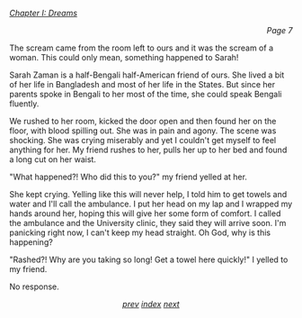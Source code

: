 <p><i><u>Chapter I: Dreams</u></i><p>
<p align="right"><i>Page 7</i></p>

The scream came from the room left to ours and it was the
scream of a woman. This could only mean, something happened
to Sarah!

Sarah Zaman is a half-Bengali half-American friend of
ours. She lived a bit of her life in Bangladesh and most of
her life in the States. But since her parents spoke in
Bengali to her most of the time, she could speak Bengali
fluently.

We rushed to her room, kicked the door open and then found
her on the floor, with blood spilling out. She was in pain
and agony. The scene was shocking. She was crying miserably
and yet I couldn't get myself to feel anything for her. My
friend rushes to her, pulls her up to her bed and found a
long cut on her waist.

"What happened?! Who did this to you?" my friend yelled at
her.

She kept crying. Yelling like this will never help, I told
him to get towels and water and I'll call the ambulance. I
put her head on my lap and I wrapped my hands around her,
hoping this will give her some form of comfort. I called the
ambulance and the University clinic, they said they will
arrive soon. I'm panicking right now, I can't keep my head
straight. Oh God, why is this happening?

"Rashed?! Why are you taking so long! Get a towel here quickly!"
I yelled to my friend.

No response.

<p align="center">
    <i>
        <a href="vol_1_page_6.html">prev</a>
        <a href="./index.html">index</a>
        <a href="vol_1_page_8.html">next</a>
    </i>
</p>
